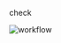 check

![workflow](https://github.com/<UserName>/<RepositoryName>/actions/workflows/main.yml/badge.svg)